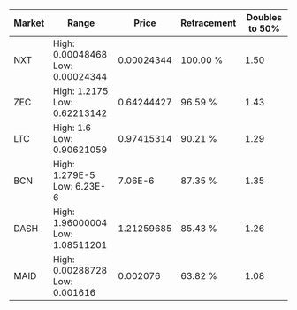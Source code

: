 | Market | Range | Price| Retracement | Doubles to 50% |
| --- | --- | --- | --- | --- |
| NXT | High: 0.00048468<br />Low: 0.00024344 | 0.00024344 | 100.00 % | 1.50 |
| ZEC | High: 1.2175<br />Low: 0.62213142 | 0.64244427 | 96.59 % | 1.43 |
| LTC | High: 1.6<br />Low: 0.90621059 | 0.97415314 | 90.21 % | 1.29 |
| BCN | High: 1.279E-5<br />Low: 6.23E-6 | 7.06E-6 | 87.35 % | 1.35 |
| DASH | High: 1.96000004<br />Low: 1.08511201 | 1.21259685 | 85.43 % | 1.26 |
| MAID | High: 0.00288728<br />Low: 0.001616 | 0.002076 | 63.82 % | 1.08 |
